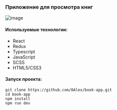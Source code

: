### Приложение для просмотра книг

![image](https://github.com/8Alex/book-app/assets/91260590/d4e87fcf-0aca-4c0f-9d85-aa9beca600e3)

#### Используемые технологии:

- React
- Redux
- Typescript
- JavaScript
- SCSS
- HTML5/CSS3

#### Запуск проекта:

```
git clone https://github.com/8Alex/book-app.git
cd book-app
npm install
npm run dev
```
